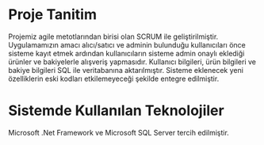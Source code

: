 # Proje Tanitim
Projemiz agile metotlarından birisi olan SCRUM ile geliştirilmiştir. Uygulamamızın amacı alıcı/satıcı ve adminin bulunduğu kullanıcıları önce sisteme kayıt etmek ardından kullanıcıların sisteme admin onaylı eklediği ürünler ve bakiyelerle alışveriş yapmasıdır. Kullanıcı bilgileri, ürün bilgileri ve bakiye bilgileri SQL ile veritabanına aktarılmıştır. Sisteme eklenecek yeni özelliklerin eski kodları etkilemeyeceği şekilde entegre edilmiştir.


# Sistemde Kullanılan Teknolojiler
Microsoft .Net Framework ve Microsoft SQL Server tercih edilmiştir.
